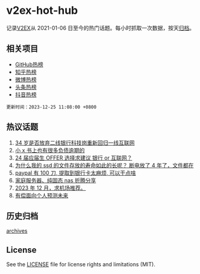# v2ex-hot-hub

 记录[V2EX](https://www.v2ex.com/)从 2021-01-06 日至今的热门话题。每小时抓取一次数据，按天[归档](archives)。
 
 ## 相关项目

- [GitHub热榜](https://github.com/lonnyzhang423/github-hot-hub)
- [知乎热榜](https://github.com/lonnyzhang423/zhihu-hot-hub)
- [微博热榜](https://github.com/lonnyzhang423/weibo-hot-hub)
- [头条热榜](https://github.com/lonnyzhang423/toutiao-hot-hub)
- [抖音热榜](https://github.com/lonnyzhang423/douyin-hot-hub)


 `更新时间：2023-12-25 11:08:00 +0800`

## 热议话题

1. [34 岁是否放弃二线银行科技岗重新回归一线互联网](https://www.v2ex.com/t/1003097)
1. [小 x 书上也有很多负债逾期的](https://www.v2ex.com/t/1002975)
1. [24 届应届生 OFFER 选择求建议 银行 or 互联网？](https://www.v2ex.com/t/1003010)
1. [为什么我的 ssd 的文件存放的寿命如此的长呢？ 断电放了 4 年了，文件都在](https://www.v2ex.com/t/1003087)
1. [paypal 有 100 刀, 提取到银行卡太麻烦, 可以干点啥](https://www.v2ex.com/t/1002970)
1. [家庭服务器、纯固态 nas 折腾分享](https://www.v2ex.com/t/1003004)
1. [2023 年 12 月，求机场推荐。](https://www.v2ex.com/t/1003117)
1. [有偿面向个人预测未来](https://www.v2ex.com/t/1003080)

## 历史归档

[archives](archives)

## License

See the [LICENSE](LICENSE) file for license rights and limitations (MIT).
